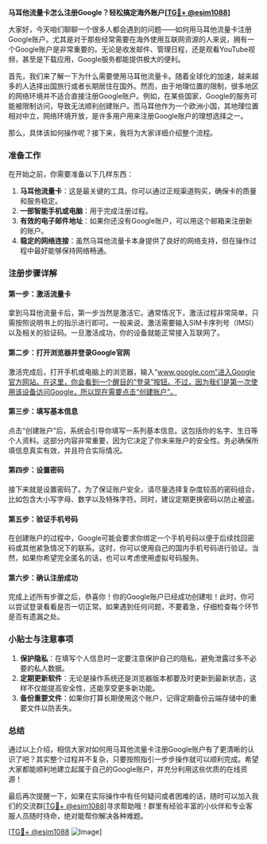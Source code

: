 **马耳他流量卡怎么注册Google？轻松搞定海外账户[[TG💪+ @esim1088](https://t.me/s/esim1088)]**

大家好，今天咱们聊聊一个很多人都会遇到的问题——如何用马耳他流量卡注册Google账户。尤其是对于那些经常需要在海外使用互联网资源的人来说，拥有一个Google账户是非常重要的。无论是收发邮件、管理日程，还是观看YouTube视频，甚至是下载应用，Google服务都能提供极大的便利。

首先，我们来了解一下为什么需要使用马耳他流量卡。随着全球化的加速，越来越多的人选择出国旅行或者长期居住在国外。然而，由于地理位置的限制，很多地区的网络环境并不适合直接注册Google账户。例如，在某些国家，Google的服务可能被限制访问，导致无法顺利创建账户。而马耳他作为一个欧洲小国，其地理位置相对中立，网络环境开放，是许多用户用来注册Google账户的理想选择之一。

那么，具体该如何操作呢？接下来，我将为大家详细介绍整个流程。

### 准备工作

在开始之前，你需要准备以下几样东西：

1. **马耳他流量卡**：这是最关键的工具。你可以通过正规渠道购买，确保卡的质量和服务稳定。
2. **一部智能手机或电脑**：用于完成注册过程。
3. **有效的电子邮件地址**：如果你还没有Google账户，可以用这个邮箱来注册新的账户。
4. **稳定的网络连接**：虽然马耳他流量卡本身提供了良好的网络支持，但在操作过程中最好能够保持网络畅通。

### 注册步骤详解

#### 第一步：激活流量卡

拿到马耳他流量卡后，第一步当然是激活它。通常情况下，激活过程非常简单，只需按照说明书上的指示进行即可。一般来说，激活需要输入SIM卡序列号（IMSI）以及相关的验证码。一旦激活成功，你的设备就能正常接入互联网了。

#### 第二步：打开浏览器并登录Google官网

激活完成后，打开手机或电脑上的浏览器，输入“www.google.com”进入Google官方网站。在这里，你会看到一个醒目的“登录”按钮。不过，因为我们是第一次使用该设备访问Google，所以现在需要点击“创建账户”。

#### 第三步：填写基本信息

点击“创建账户”后，系统会引导你填写一系列基本信息。这包括你的名字、生日等个人资料。这部分内容非常重要，因为它决定了你未来账户的安全性。务必确保所填信息真实有效，并且符合实际情况。

#### 第四步：设置密码

接下来就是设置密码了。为了保证账户安全，请尽量选择复杂度较高的密码组合，比如包含大小写字母、数字以及特殊字符。同时，建议定期更换密码以防止被盗。

#### 第五步：验证手机号码

在创建账户的过程中，Google可能会要求你绑定一个手机号码以便于后续找回密码或其他紧急情况下的联系。这时，你可以使用自己的国内手机号码进行验证。当然，如果你希望完全匿名的话，也可以考虑使用虚拟号码服务。

#### 第六步：确认注册成功

完成上述所有步骤之后，恭喜你！你的Google账户已经成功创建啦！此时，你可以尝试登录看看是否一切正常。如果遇到任何问题，不要着急，仔细检查每个环节是否有遗漏之处。

### 小贴士与注意事项

1. **保护隐私**：在填写个人信息时一定要注意保护自己的隐私，避免泄露过多不必要的私人数据。
2. **定期更新软件**：无论是操作系统还是浏览器版本都要及时更新到最新状态，这样不仅能提高安全性，还能享受更多新功能。
3. **备份重要文件**：如果你打算长期使用这个账户，记得定期备份云端存储中的重要文件以防丢失。

### 总结

通过以上介绍，相信大家对如何用马耳他流量卡注册Google账户有了更清晰的认识了吧？其实整个过程并不复杂，只要按照指引一步步操作就可以顺利完成。希望大家都能顺利地建立起属于自己的Google账户，并充分利用这些优质的在线资源！

最后再次提醒一下，如果在实际操作中有任何疑问或者困难的话，随时可以加入我们的交流群[[TG💪+ @esim1088](https://t.me/s/esim1088)]寻求帮助哦！群里有经验丰富的小伙伴和专业客服人员随时待命，绝对能帮你解决各种难题。

[[TG💪+ @esim1088](https://t.me/s/esim1088) ![Image](https://i.postimg.cc/4NQfJmqS/Snipaste-2025-05-13-00-14-12.png)]